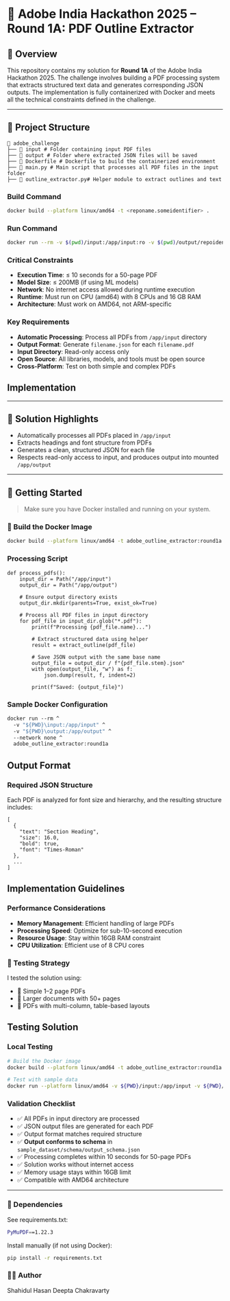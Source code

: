# 🧠 Adobe India Hackathon 2025 – Round 1A: PDF Outline Extractor

## 📝 Overview

This repository contains my solution for **Round 1A** of the Adobe India Hackathon 2025. The challenge involves building a PDF processing system that extracts structured text data and generates corresponding JSON outputs. The implementation is fully containerized with Docker and meets all the technical constraints defined in the challenge.

---

## 📂 Project Structure
```
📁 adobe_challenge
├── 📁 input # Folder containing input PDF files
├── 📁 output # Folder where extracted JSON files will be saved
├── 📄 Dockerfile # Dockerfile to build the containerized environment
├── 📄 main.py # Main script that processes all PDF files in the input folder
├── 📄 outline_extractor.py# Helper module to extract outlines and text
```
### Build Command
```bash
docker build --platform linux/amd64 -t <reponame.someidentifier> .
```

### Run Command
```bash
docker run --rm -v $(pwd)/input:/app/input:ro -v $(pwd)/output/repoidentifier/:/app/output --network none <reponame.someidentifier>
```

### Critical Constraints
- **Execution Time**: ≤ 10 seconds for a 50-page PDF
- **Model Size**: ≤ 200MB (if using ML models)
- **Network**: No internet access allowed during runtime execution
- **Runtime**: Must run on CPU (amd64) with 8 CPUs and 16 GB RAM
- **Architecture**: Must work on AMD64, not ARM-specific

### Key Requirements
- **Automatic Processing**: Process all PDFs from `/app/input` directory
- **Output Format**: Generate `filename.json` for each `filename.pdf`
- **Input Directory**: Read-only access only
- **Open Source**: All libraries, models, and tools must be open source
- **Cross-Platform**: Test on both simple and complex PDFs


## Implementation

---

## 🧠 Solution Highlights

- Automatically processes all PDFs placed in `/app/input`
- Extracts headings and font structure from PDFs
- Generates a clean, structured JSON for each file
- Respects read-only access to input, and produces output into mounted `/app/output`

---

## 🚀 Getting Started

> Make sure you have Docker installed and running on your system.

### 🔧 Build the Docker Image

```bash
docker build --platform linux/amd64 -t adobe_outline_extractor:round1a .
```
### Processing Script
```
def process_pdfs():
    input_dir = Path("/app/input")
    output_dir = Path("/app/output")

    # Ensure output directory exists
    output_dir.mkdir(parents=True, exist_ok=True)

    # Process all PDF files in input directory
    for pdf_file in input_dir.glob("*.pdf"):
        print(f"Processing {pdf_file.name}...")
        
        # Extract structured data using helper
        result = extract_outline(pdf_file)

        # Save JSON output with the same base name
        output_file = output_dir / f"{pdf_file.stem}.json"
        with open(output_file, "w") as f:
            json.dump(result, f, indent=2)
        
        print(f"Saved: {output_file}")
```
### Sample Docker Configuration
```dockerfile
docker run --rm ^
  -v "${PWD}\input:/app/input" ^
  -v "${PWD}\output:/app/output" ^
  --network none ^
  adobe_outline_extractor:round1a
```

## Output Format

### Required JSON Structure
Each PDF is analyzed for font size and hierarchy, and the resulting structure includes:
```
[
  {
    "text": "Section Heading",
    "size": 16.0,
    "bold": true,
    "font": "Times-Roman"
  },
  ...
]
```


## Implementation Guidelines

### Performance Considerations
- **Memory Management**: Efficient handling of large PDFs
- **Processing Speed**: Optimize for sub-10-second execution
- **Resource Usage**: Stay within 16GB RAM constraint
- **CPU Utilization**: Efficient use of 8 CPU cores

### 🧪 Testing Strategy
I tested the solution using:
- 📄 Simple 1–2 page PDFs
- 📑 Larger documents with 50+ pages
- 🧾 PDFs with multi-column, table-based layouts

## Testing Solution

### Local Testing
```bash
# Build the Docker image
docker build --platform linux/amd64 -t adobe_outline_extractor:round1a .

# Test with sample data
docker run --platform linux/amd64 -v ${PWD}/input:/app/input -v ${PWD}/output:/app/output adobe_outline_extractor:round1a
```

### Validation Checklist
- ✅ All PDFs in input directory are processed
- ✅ JSON output files are generated for each PDF
- ✅ Output format matches required structure
- ✅ **Output conforms to schema** in `sample_dataset/schema/output_schema.json`
- ✅ Processing completes within 10 seconds for 50-page PDFs
- ✅ Solution works without internet access
- ✅ Memory usage stays within 16GB limit
- ✅ Compatible with AMD64 architecture

---
### 🧰 Dependencies
See requirements.txt:
```bash
PyMuPDF==1.22.3
```
Install manually (if not using Docker):
```bash
pip install -r requirements.txt
```
### 🧑‍💻 Author
Shahidul Hasan
Deepta Chakravarty
